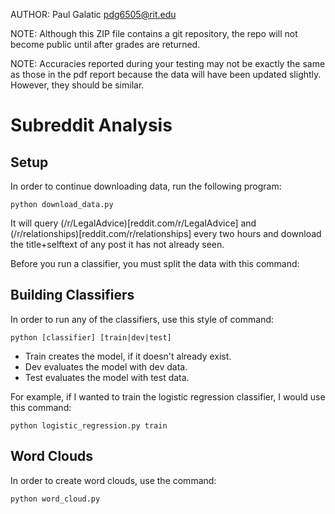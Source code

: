 AUTHOR: Paul Galatic pdg6505@rit.edu

NOTE: Although this ZIP file contains a git repository, the repo will not become public until after grades are returned.

NOTE: Accuracies reported during your testing may not be exactly the same as those in the pdf report because the data will have been updated slightly. However, they should be similar.

# Subreddit Analysis

## Setup

In order to continue downloading data, run the following program:

```
python download_data.py
```

It will query (/r/LegalAdvice)[reddit.com/r/LegalAdvice] and (/r/relationships)[reddit.com/r/relationships] every two hours and download the title+selftext of any post it has not already seen.

Before you run a classifier, you must split the data with this command:

## Building Classifiers

In order to run any of the classifiers, use this style of command:

```
python [classifier] [train|dev|test]
```

* Train creates the model, if it doesn't already exist.
* Dev evaluates the model with dev data.
* Test evaluates the model with test data.

For example, if I wanted to train the logistic regression classifier, I would use this command:

```
python logistic_regression.py train
```

## Word Clouds

In order to create word clouds, use the command:

```
python word_cloud.py
```